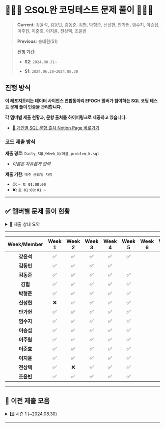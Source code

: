 # 👨🏻‍💻 오SQL완 코딩테스트 문제 풀이 🧑🏻‍💻
> **Current**: 강윤석, 김동민, 김동준, 김협, 박형준, 신성현, 안가현, 염수지, 이승섭, 이주원, 이준호, 이지윤, 전상택, 조윤빈
> 
> **Previous**: 송태원(S1)

> **진행 기간**: 
>
> - **S2**: `2024.08.31~` 
> 
> - **S1**: `2024.06.28~2024.08.30`


## 진행 방식
**이 레포지토리는 데이터 사이언스 연합동아리 EPOCH 멤버가 참여하는 SQL 코딩 테스트 문제 풀이 인증을 관리합니다.**

**각 멤버별 제출 현황과, 문항 출처를 하이퍼링크로 제공하고 있습니다.**

- [🔗 개인별 SQL 문항 출처 Notion Page 바로가기](https://www.notion.so/SQL-acf9c7bf40a741d3b3b72a1948211162?pvs=4#dcf6897b17414111a3feabc02f1cd563)


### 코드 제출 방식
**제출 경로**: `Daily_SQL/Week_N/이름_problem_k.sql`
   - *이름은 자유롭게 입력*
  
**제출 기한**: `매주 금요일 자정`
   - ⏰: `~ 토 01:00:00`
   - ❌: `토 01:00:01 ~`
---

## ✅ 멤버별 문제 풀이 현황
<details>
  <summary> 🌈 제출 상태 요약</summary>
  <div markdown="1">
  
  ---

- **제출 완료**: ✅
- **지각 제출**: ⏰
- **미제출**: ❌
- [🐖 저금통 현황 확인하기](https://tartan-text-a3d.notion.site/SQL-acf9c7bf40a741d3b3b72a1948211162?pvs=4)
  
  </div>
  </details>

---

| Week/Member | Week 1 | Week 2 | Week 3 | Week 4 | Week 5 | Week 6 | Week 7 | Week 8 | Week 9 | Week 10 | 
|:---------:|:------:|:------:|:------:|:------:|:------:|:------:|:------:|:------:|:------:|:-------:|
| **강윤석**    |   ✅  |   ✅   |  ✅ | ✅ |   ✅  |     |     |     |     |      |          
| **김동민**    |   ✅  |   ✅   |  ✅ | ✅ |     |     |     |     |     |      |          
| **김동준**    |   ✅  |   ✅   |  ✅ | ✅ |   ✅  |     |     |     |     |      |          
| **김협**      |   ✅  |   ✅  |  ✅ | ✅ |    ✅ |     |     |     |     |      |          
| **박형준**      | ✅    | ✅   |  ✅  | ✅ |  ✅   |     |     |     |     |      |   
| **신성현**      | ❌    | ✅    | ✅  | ✅ |  ✅   |     |     |     |     |      |     
| **안가현**    |   ✅  |   ✅   |  ✅ | ✅ |   ✅  |     |     |     |     |      |          
| **염수지**    |   ✅  |   ✅   |  ✅ | ✅ |   ✅  |     |     |     |     |      |          
| **이승섭**    |   ✅  |   ✅   |  ✅ | ✅ |   ✅  |     |     |     |     |      |          
| **이주원**    |   ✅  |   ✅   |  ✅ | ✅ |   ✅  |     |     |     |     |      |          
| **이준호**    |   ✅  |   ✅   |  ✅ | ✅ |   ✅  |     |     |     |     |      |          
| **이지윤**    |   ✅  |   ✅   |  ✅ | ✅ |   ✅  |     |     |     |     |      |          
| **전상택**    |   ✅  |   ❌   |  ✅ | ✅ |   ✅  |     |     |     |     |      |          
| **조윤빈**    |   ✅  |   ✅   |  ✅ | ✅ |   ✅  |     |     |     |     |      |          

---
## 🧩 이전 제출 모음

<details>
  <summary> 1️⃣ 시즌 1 (~2024.08.30)</summary>
  <div markdown="1">
  
  | Week/Member | Week 1 | Week 2 | Week 3 | Week 4 | Week 5 | Week 6 | Week 7 | Week 8 | Week 9 |
|:---------:|:------:|:------:|:------:|:------:|:------:|:------:|:------:|:------:|:------:|
| **강윤석**    | ✅    | ✅    | ✅    | ✅    | ✅    | ✅    | ✅    | ✅    | ✅    |
| **김동민**    | ✅    | ✅    | ✅    | ✅    | ✅    | ✅    | ✅    | ❌    | ✅    |
| **김협**      | ✅    | ✅    | ✅    | ✅    | ✅    | ✅    | ✅    | ✅    | ✅    |
| **송태원**    | ✅    | ✅    | ✅    | ✅    | ✅    | ✅    | ✅    | ✅    | ✅    |
| **안가현**    | ✅    | ✅    | ✅    | ✅    | ✅    | ✅    | ❌    | ✅    | ✅    |
| **염수지**    | ✅    | ❌    | ✅    | ✅    | ✅    | ✅    | ✅    | ✅    | ✅    |
| **이준호**    | ✅    | ✅    | ✅    | ✅    | ✅    | ✅    | ✅    | ✅    | ✅    |
| **이지윤**    | ✅    | ✅    | ✅    | ✅    | ✅    | ✅    | ✅    | ✅    | ✅    |
| **전상택**    | ✅    | ✅    | ✅    | ✅    | ⏰    | ✅    | ✅    | ⏰    | ✅    |

  
  </div>
  </details>

---




